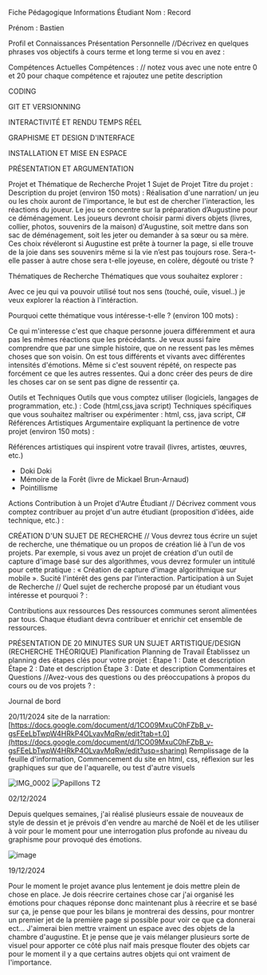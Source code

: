 Fiche Pédagogique
Informations Étudiant
Nom : Record

Prénom : Bastien

Profil et Connaissances
Présentation Personnelle
//Décrivez en quelques phrases vos objectifs à cours terme et long terme si vou en avez :

Compétences Actuelles
Compétences :
// notez vous avec une note entre 0 et 20 pour chaque compétence et rajoutez une petite description

CODING

GIT ET VERSIONNING

INTERACTIVITÉ ET RENDU TEMPS RÉEL

GRAPHISME ET DESIGN D'INTERFACE

INSTALLATION ET MISE EN ESPACE

PRÉSENTATION ET ARGUMENTATION

Projet et Thématique de Recherche
Projet 1
Sujet de Projet
Titre du projet :
Description du projet (environ 150 mots) :
Réalisation d'une narration/ un jeu ou les choix auront de l'importance, le but est de chercher l'interaction, les réactions du joueur.
Le jeu se concentre sur la préparation d’Augustine pour ce déménagement. Les joueurs devront choisir parmi divers objets (livres, collier, photos, souvenirs de la maison) 
d'Augustine, soit mettre dans son sac de déménagement, soit les jeter ou demander à sa sœur ou sa mère.
Ces choix révéleront si Augustine est prête à tourner la page, si elle trouve de la joie dans ses souvenirs même si la vie n’est pas toujours rose.
Sera-t-elle passer à autre chose sera t-elle joyeuse, en colère, dégouté ou triste ?

Thématiques de Recherche
Thématiques que vous souhaitez explorer :

Avec ce jeu qui va pouvoir utilisé tout nos sens (touché, ouïe, visuel..) je veux explorer la réaction à l'intéraction.

Pourquoi cette thématique vous intéresse-t-elle ? (environ 100 mots) :

Ce qui m'interesse c'est que chaque personne jouera différemment et aura pas les mêmes réactions que les précédants. Je veux aussi faire comprendre que par une simple histoire,
que on ne ressent pas les mêmes choses que son voisin. On est tous différents et vivants avec différentes intensités d'émotions. Même si c'est souvent répété, on respecte pas forcément ce que les autres ressentes.
Qui a donc créer des peurs de dire les choses car on se sent pas digne de ressentir ça.
                                

Outils et Techniques
Outils que vous comptez utiliser (logiciels, langages de programmation, etc.) :
Code (html,css,java script)
Techniques spécifiques que vous souhaitez maîtriser ou expérimenter :
html, css, java script, C#
Références Artistiques
Argumentaire expliquant la pertinence de votre projet (environ 150 mots) :

Références artistiques qui inspirent votre travail (livres, artistes, œuvres, etc.) 
  - Doki Doki
  - Mémoire de la Forêt (livre de Mickael Brun-Arnaud)
  - Pointillisme

Actions
Contribution à un Projet d'Autre Étudiant
// Décrivez comment vous comptez contribuer au projet d'un autre étudiant (proposition d'idées, aide technique, etc.) :

CRÉATION D'UN SUJET DE RECHERCHE
// Vous devrez tous écrire un sujet de recherche, une thématique ou un propos de création lié à l'un de vos projets. Par exemple, si vous avez un projet de création d'un outil de capture d'image basé sur des algorithmes, vous devrez formuler un intitulé pour cette pratique : « Création de capture d'image algorithmique sur mobile ».
Sucité l'intérêt des gens par l'interaction. 
Participation à un Sujet de Recherche
// Quel sujet de recherche proposé par un étudiant vous intéresse et pourquoi ? :

Contributions aux ressources
Des ressources communes seront alimentées par tous. Chaque étudiant devra contribuer et enrichir cet ensemble de ressources.

PRÉSENTATION DE 20 MINUTES SUR UN SUJET ARTISTIQUE/DESIGN (RECHERCHE THÉORIQUE)
Planification
Planning de Travail
Établissez un planning des étapes clés pour votre projet :
Étape 1 : Date et description
Étape 2 : Date et description
Étape 3 : Date et description
Commentaires et Questions
//Avez-vous des questions ou des préoccupations à propos du cours ou de vos projets ? :

Journal de bord

20/11/2024
site de la narration: [https://docs.google.com/document/d/1CO09MxuC0hFZbB_v-gsFEeLbTwpW4HRkP4OLvavMqRw/edit?tab=t.0](https://docs.google.com/document/d/1CO09MxuC0hFZbB_v-gsFEeLbTwpW4HRkP4OLvavMqRw/edit?usp=sharing)
Remplissage de la feuille d'information, Commencement du site en html, css, réflexion sur les graphiques sur que de l'aquarelle, ou test d'autre visuels

![IMG_0002](https://github.com/user-attachments/assets/94cda533-f3b2-476e-9145-7d1895708e4f)
![Papillons T2](https://github.com/user-attachments/assets/d6ed217f-fbcf-424c-9138-684545f6edcd)

02/12/2024 

Depuis quelques semaines, j'ai réalisé plusieurs essaie de nouveaux de style de dessin et je prévois d'en vendre au marché de Noël et de les utiliser à voir pour le moment pour une interrogation plus profonde au niveau du graphisme pour provoqué des émotions.

![image](https://github.com/user-attachments/assets/0bd14928-da2c-497c-9484-25658c01a0ee)

19/12/2024

Pour le moment le projet avance plus lentement je dois mettre plein de chose en place. Je dois réecrire certaines chose car j'ai organisé les émotions pour chaques réponse donc maintenant plus à réecrire et se basé sur ça, je pense que pour les bilans je montrerai des dessins, pour montrer un premier jet de la première page si possible pour voir ce que ça donnerai ect... J'aimerai bien mettre vraiment un espace avec des objets de la chambre d'augustine.
Et je pense que je vais mélanger plusieurs sorte de visuel pour apporter ce côté plus naif mais presque flouter des objets car pour le moment il y a que certains autres objets qui ont vraiment de l'importance.







